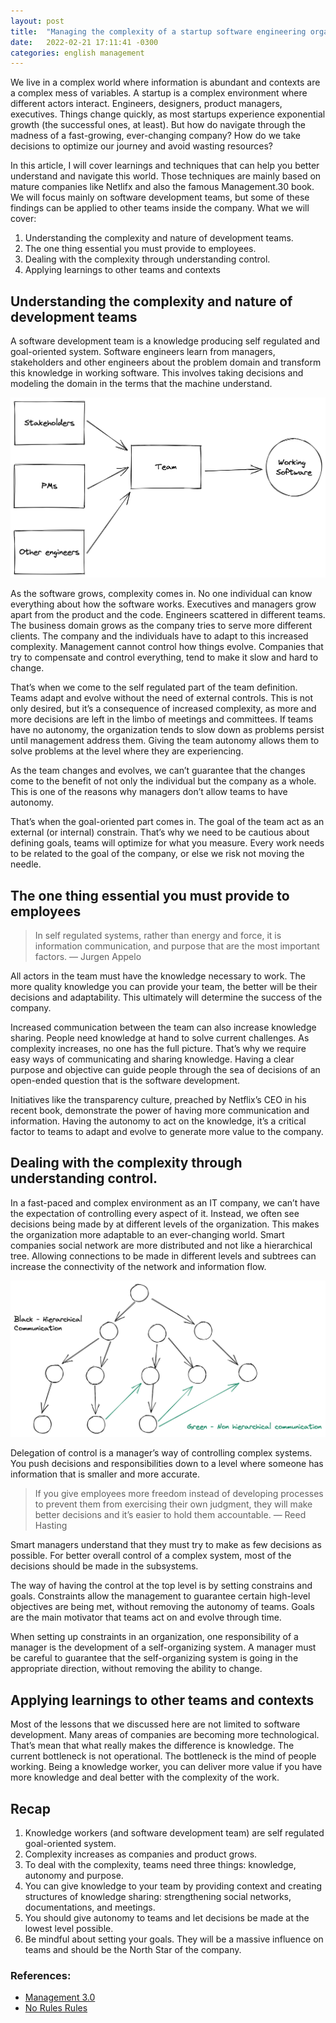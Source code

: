 ```yaml
---
layout: post
title:  "Managing the complexity of a startup software engineering organization"
date:   2022-02-21 17:11:41 -0300
categories: english management
---
```


We live in a complex world where information is abundant and contexts are a complex mess of variables. A startup is a complex environment where different actors interact. Engineers, designers, product managers, executives. Things change quickly, as most startups experience exponential growth (the successful ones, at least). But how do navigate through the madness of a fast-growing, ever-changing company? How do we take decisions to optimize our journey and avoid wasting resources?

In this article, I will cover learnings and techniques that can help you better understand and navigate this world. Those techniques are mainly based on mature companies like Netlifx and also the famous Management.30 book. We will focus mainly on software development teams, but some of these findings can be applied to other teams inside the company. What we will cover:

1. Understanding the complexity and nature of development teams.
2. The one thing essential you must provide to employees.
3. Dealing with the complexity through understanding control.
4. Applying learnings to other teams and contexts

## Understanding the complexity and nature of development teams
A software development team is a knowledge producing self regulated and goal-oriented system. Software engineers learn from managers, stakeholders and other engineers about the problem domain and transform this knowledge in working software. This involves taking decisions and modeling the domain in the terms that the machine understand. 

![Teams connections](/assets/software_eng_teams.png)

As the software grows, complexity comes in. No one individual can know everything about how the software works. Executives and managers grow apart from the product and the code. Engineers scattered in different teams. The business domain grows as the company tries to serve more different clients. The company and the individuals have to adapt to this increased complexity. Management cannot control how things evolve. Companies that try to compensate and control everything, tend to make it slow and hard to change. 

That’s when we come to the self regulated part of the team definition. Teams adapt and evolve without the need of external controls. This is not only desired, but it’s a consequence of increased complexity, as more and more decisions are left in the limbo of meetings and committees. If teams have no autonomy, the organization tends to slow down as problems persist until management address them. Giving the team autonomy allows them to solve problems at the level where they are experiencing. 

As the team changes and evolves, we can’t guarantee that the changes come to the benefit of not only the individual but the company as a whole. This is one of the reasons why managers don’t allow teams to have autonomy. 

That’s when the goal-oriented part comes in. The goal of the team act as an external (or internal) constrain. That’s why we need to be cautious about defining goals, teams will optimize for what you measure. Every work needs to be related to the goal of the company, or else we risk not moving the needle. 

## The one thing essential you must provide to employees
> In self regulated systems, rather than energy and force, it is information communication, and purpose that are the most important factors. — Jurgen Appelo

All actors in the team must have the knowledge necessary to work. The more quality knowledge you can provide your team, the better will be their decisions and adaptability. This ultimately will determine the success of the company.

Increased communication between the team can also increase knowledge sharing. People need knowledge at hand to solve current challenges. As complexity increases, no one has the full picture. That’s why we require easy ways of communicating and sharing knowledge. Having a clear purpose and objective can guide people through the sea of decisions of an open-ended question that is the software development. 

Initiatives like the transparency culture, preached by Netflix’s CEO in his recent book, demonstrate the power of having more communication and information. Having the autonomy to act on the knowledge, it’s a critical factor to teams to adapt and evolve to generate more value to the company. 

## Dealing with the complexity through understanding control.
In a fast-paced and complex environment as an IT company, we can’t have the expectation of controlling every aspect of it. Instead, we often see decisions being made by at different levels of the organization. This makes the organization more adaptable to an ever-changing world. Smart companies social network are more distributed and not like a hierarchical tree. Allowing connections to be made in different levels and subtrees can increase the connectivity of the network and information flow.

![Company communication](/assets/hierarchical_communication.png)

Delegation of control is a manager’s way of controlling complex systems. You push decisions and responsibilities down to a level where someone has information that is smaller and more accurate.

> If you give employees more freedom instead of developing processes to prevent them from exercising their own judgment, they will make better decisions and it’s easier to hold them accountable. — Reed Hasting

Smart managers understand that they must try to make as few decisions as possible. For better overall control of a complex system, most of the decisions should be made in the subsystems.

The way of having the control at the top level is by setting constrains and goals. Constraints allow the management to guarantee certain high-level objectives are being met, without removing the autonomy of teams. Goals are the main motivator that teams act on and evolve through time. 

When setting up constraints in an organization, one responsibility of a manager is the development of a self-organizing system. A manager must be careful to guarantee that the self-organizing system is going in the appropriate direction, without removing the ability to change. 

## Applying learnings to other teams and contexts

Most of the lessons that we discussed here are not limited to software development. Many areas of companies are becoming more technological. That’s mean that what really makes the difference is knowledge. The current bottleneck is not operational. The bottleneck is the mind of people working. Being a knowledge worker, you can deliver more value if you have more knowledge and deal better with the complexity of the work. 

## Recap

1. Knowledge workers (and software development team) are self regulated goal-oriented system.
2. Complexity increases as companies and product grows. 
3. To deal with the complexity, teams need three things: knowledge, autonomy and purpose. 
4. You can give knowledge to your team by providing context and creating structures of knowledge sharing: strengthening social networks, documentations, and meetings.
5. You should give autonomy to teams and let decisions be made at the lowest level possible.
6. Be mindful about setting your goals. They will be a massive influence on teams and should be the North Star of the company.

### References:
- [Management 3.0](https://www.amazon.com.br/Management-3-0-Leading-Developers-Developing/dp/0321712471/ref=asc_df_0321712471/?tag=googleshopp00-20&linkCode=df0&hvadid=379726347250&hvpos=&hvnetw=g&hvrand=6699931503137188173&hvpone=&hvptwo=&hvqmt=&hvdev=c&hvdvcmdl=&hvlocint=&hvlocphy=1001655&hvtargid=pla-421604506510&psc=1)
- [No Rules Rules](https://www.amazon.com.br/No-Rules-Netflix-Culture-Reinvention/dp/1984877860/ref=sr_1_1?__mk_pt_BR=%C3%85M%C3%85%C5%BD%C3%95%C3%91&crid=2TWSFHWRDYOXN&keywords=No+rules+book&qid=1645504493&s=books&sprefix=no+rules+book%2Cstripbooks%2C237&sr=1-1&ufe=app_do%3Aamzn1.fos.db68964d-7c0e-4bb2-a95c-e5cb9e32eb12)


